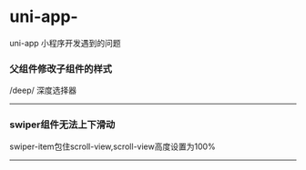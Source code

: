 # uni-app-
uni-app 小程序开发遇到的问题
### 父组件修改子组件的样式
/deep/ 深度选择器

---
### swiper组件无法上下滑动
swiper-item包住scroll-view,scroll-view高度设置为100%

---
